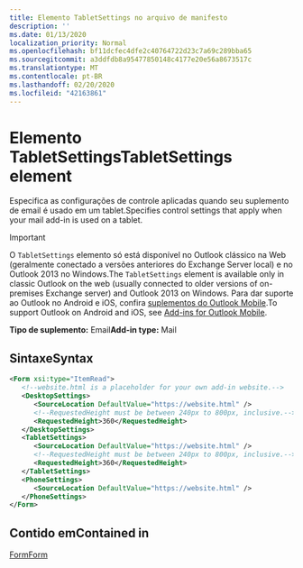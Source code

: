 ```yaml
---
title: Elemento TabletSettings no arquivo de manifesto
description: ''
ms.date: 01/13/2020
localization_priority: Normal
ms.openlocfilehash: bf11dcfec4dfe2c40764722d23c7a69c289bba65
ms.sourcegitcommit: a3ddfdb8a95477850148c4177e20e56a8673517c
ms.translationtype: MT
ms.contentlocale: pt-BR
ms.lasthandoff: 02/20/2020
ms.locfileid: "42163861"
---
```

# <a name="tabletsettings-element"></a><span data-ttu-id="0a384-102">Elemento TabletSettings</span><span class="sxs-lookup"><span data-stu-id="0a384-102">TabletSettings element</span></span>

<span data-ttu-id="0a384-103">Especifica as configurações de controle aplicadas quando seu suplemento de email é usado em um tablet.</span><span class="sxs-lookup"><span data-stu-id="0a384-103">Specifies control settings that apply when your mail add-in is used on a tablet.</span></span>

> [!IMPORTANT]
> <span data-ttu-id="0a384-104">O `TabletSettings` elemento só está disponível no Outlook clássico na Web (geralmente conectado a versões anteriores do Exchange Server local) e no Outlook 2013 no Windows.</span><span class="sxs-lookup"><span data-stu-id="0a384-104">The `TabletSettings` element is available only in classic Outlook on the web (usually connected to older versions of on-premises Exchange server) and Outlook 2013 on Windows.</span></span> <span data-ttu-id="0a384-105">Para dar suporte ao Outlook no Android e iOS, confira [suplementos do Outlook Mobile](../../outlook/outlook-mobile-addins.md).</span><span class="sxs-lookup"><span data-stu-id="0a384-105">To support Outlook on Android and iOS, see [Add-ins for Outlook Mobile](../../outlook/outlook-mobile-addins.md).</span></span>

<span data-ttu-id="0a384-106">**Tipo de suplemento:** Email</span><span class="sxs-lookup"><span data-stu-id="0a384-106">**Add-in type:** Mail</span></span>

## <a name="syntax"></a><span data-ttu-id="0a384-107">Sintaxe</span><span class="sxs-lookup"><span data-stu-id="0a384-107">Syntax</span></span>

```XML
<Form xsi:type="ItemRead">
   <!--website.html is a placeholder for your own add-in website.-->
   <DesktopSettings>
      <SourceLocation DefaultValue="https://website.html" />
      <!--RequestedHeight must be between 240px to 800px, inclusive.-->
      <RequestedHeight>360</RequestedHeight>
   </DesktopSettings>
   <TabletSettings>
      <SourceLocation DefaultValue="https://website.html" />
      <!--RequestedHeight must be between 240px to 800px, inclusive.-->
      <RequestedHeight>360</RequestedHeight>
   </TabletSettings>
   <PhoneSettings>
      <SourceLocation DefaultValue="https://website.html" />
   </PhoneSettings>
</Form>
```

## <a name="contained-in"></a><span data-ttu-id="0a384-108">Contido em</span><span class="sxs-lookup"><span data-stu-id="0a384-108">Contained in</span></span>

[<span data-ttu-id="0a384-109">Form</span><span class="sxs-lookup"><span data-stu-id="0a384-109">Form</span></span>](form.md)

